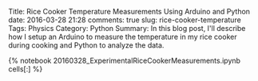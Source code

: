 ﻿Title: Rice Cooker Temperature Measurements Using Arduino and Python 
date: 2016-03-28 21:28
comments: true
slug: rice-cooker-temperature
Tags: Physics
Category: Python
Summary: In this blog post, I'll describe how I setup an Arduino to  measure the temperature in my rice cooker during cooking and Python to analyze the data.

{% notebook 20160328_ExperimentalRiceCookerMeasurements.ipynb cells[:] %}

